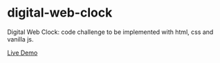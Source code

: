 # digital-web-clock
Digital Web Clock: code challenge to be implemented with html, css and vanilla js.

[Live Demo](https://andresvalenc1a.github.io/digital-web-clock/)